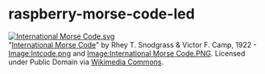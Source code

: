 # raspberry-morse-code-led
<p><a href="https://commons.wikimedia.org/wiki/File:International_Morse_Code.svg#/media/File:International_Morse_Code.svg"><img src="https://upload.wikimedia.org/wikipedia/commons/thumb/b/b5/International_Morse_Code.svg/1200px-International_Morse_Code.svg.png" alt="International Morse Code.svg"></a><br>"<a href="https://commons.wikimedia.org/wiki/File:International_Morse_Code.svg#/media/File:International_Morse_Code.svg">International Morse Code</a>" by Rhey T. Snodgrass &amp; Victor F. Camp, 1922 - <a href="//commons.wikimedia.org/wiki/File:Intcode.png" title="File:Intcode.png">Image:Intcode.png</a> and <a href="//commons.wikimedia.org/wiki/File:International_Morse_Code.PNG" title="File:International Morse Code.PNG">Image:International Morse Code.PNG</a>. Licensed under Public Domain via <a href="//commons.wikimedia.org/wiki/">Wikimedia Commons</a>.</p>
